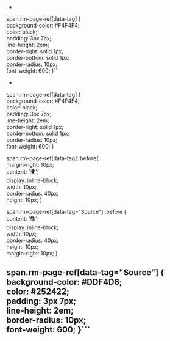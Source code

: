 - ```css
span.rm-page-ref[data-tag] {    
  background-color: #F4F4F4;    
  color: black;    
  padding: 3px 7px;    
  line-height: 2em;    
  border-right: solid 1px;    
  border-bottom: solid 1px;    
  border-radius: 10px;    
  font-weight: 600;
}```
- ```css
span.rm-page-ref[data-tag] {    
  background-color: #F4F4F4;    
  color: black;    
  padding: 3px 7px;    
  line-height: 2em;    
  border-right: solid 1px;    
  border-bottom: solid 1px;    
  border-radius: 10px;    
  font-weight: 600;
}

span.rm-page-ref[data-tag]::before{    
  margin-right: 10px;    
  content: '🌍';    
  display: inline-block;    
  width: 10px;    
  border-radius: 40px;    
  height: 10px;
}

span.rm-page-ref[data-tag="Source"]::before {    
  content: '📚';    
  display: inline-block;    
  width: 10px;    
  border-radius: 40px;    
  height: 10px;    
  margin-right: 10px;
}

span.rm-page-ref[data-tag="Source"] {    
  background-color: #DDF4D6;    
  color: #252422;    
  padding: 3px 7px;    
  line-height: 2em;    
  border-radius: 10px;    
  font-weight: 600;
}```
- 
